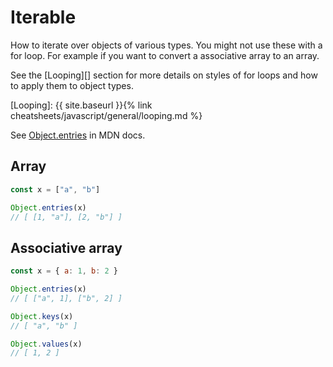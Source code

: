 # Iterable

How to iterate over objects of various types. You might not use these with a for loop. For example if you want to convert a associative array to an array.

See the [Looping][] section for more details on styles of for loops and how to apply them to object types.

[Looping]: {{ site.baseurl }}{% link cheatsheets/javascript/general/looping.md %}

See [Object.entries](https://developer.mozilla.org/en-US/docs/Web/JavaScript/Reference/Global_Objects/Object/entries) in MDN docs.


## Array

```javascript
const x = ["a", "b"]

Object.entries(x)
// [ [1, "a"], [2, "b"] ]
```


## Associative array

```javascript
const x = { a: 1, b: 2 }

Object.entries(x)
// [ ["a", 1], ["b", 2] ]

Object.keys(x)
// [ "a", "b" ]

Object.values(x)
// [ 1, 2 ]
```
